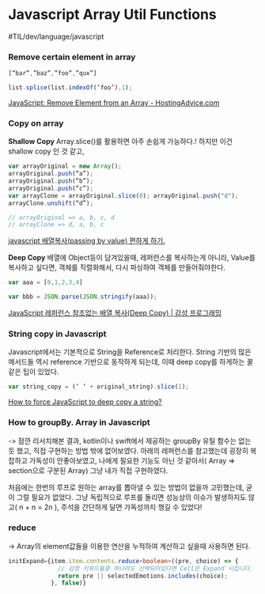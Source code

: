 # Javascript Array Util Functions
#TIL/dev/language/javascript


### Remove certain element in array

```javascript
[“bar”,”baz”,”foo”,”qux”]

list.splice(list.indexOf(‘foo’),1);
```

[JavaScript: Remove Element from an Array - HostingAdvice.com](https://www.hostingadvice.com/how-to/javascript-remove-element-array/)


### Copy on array 

**Shallow Copy**
Array.slice()를  활용하면 아주 손쉽게 가능하다.!
하지만 이건  shallow copy 인 것 같고, 

```javascript
var arrayOriginal = new Array(); 
arrayOriginal.push(“a”); 
arrayOriginal.push(“b”); 
arrayOriginal.push(“c”); 
var arrayClone = arrayOriginal.slice(0); arrayOriginal.push("d"); 
arrayClone.unshift(“d”); 

// arrayOriginal => a, b, c, d 
// arrayClone => d, a, b, c

```

[javascript 배열복사(passing by value) 편하게 하기.](https://creator1022.tistory.com/195)


**Deep  Copy**
배열에 Object등이 담겨있을때, 레퍼런스를 복사하는게 아니라, Value를 복사하고 싶다면, 객체를 직렬화해서, 다시 파싱하여 객체를 만들어줘야한다. 

```javascript
var aaa = [0,1,2,3,4]

var bbb = JSON.parse(JSON.stringify(aaa));
```

[JavaScript 레퍼런스 참조없는 배열 복사(Deep Copy) | 감성 프로그래밍](https://programmingsummaries.tistory.com/143)


### String copy in Javascript

Javascript에서는 기본적으로 String을 Reference로 처리한다. String 기반의 많은 메서드들 역시 reference 기반으로 동작하게 되는데, 이때 deep copy를 하게하는 꿀같은 팁이 있었다. 

```javascript
var string_copy = (‘ ‘ + original_string).slice(1);
```

 [How to force JavaScript to deep copy a string?](https://stackoverflow.com/a/31733628/12330603) 


### How to groupBy. Array in Javascript
-> 잠깐 리서치해본 결과, kotlin이나 swift에서 제공하는 groupBy 유틸 함수는 없는 듯 했고, 직접 구현하는 방법 밖에 없어보였다. 아래의 레퍼런스를 참고했는데 굉장히 복잡하고 가독성이 안좋아보였고, 나에게 필요한 기능도 아닌 것 같아서( Array => section으로 구분된 Array) 그냥 내가 직접 구현하였다. 

처음에는 한번의 루프로 원하는  array를 뽑아낼 수 있는 방법이 없을까 고민했는데, 굳이 그럴 필요가 없었다. 그냥 독립적으로 루프를 돌리면 성능상의 이슈가 발생하지도 않고( n + n = 2n ), 주석을 간단하게 달면 가독성까지 챙길 수 있었다! 



### reduce
->  Array의 element값들을 이용한 연산을 누적하여 계산하고 싶을때 사용하면 된다.
```typescript
initExpand={item.item.contents.reduce<boolean>((pre, choice) => {
              // 감정 키워드들중 하나라도 선택되어있다면 Cell은 Expand 시킵니다.
              return pre || selectedEmotions.includes(choice);
            }, false)}
```









